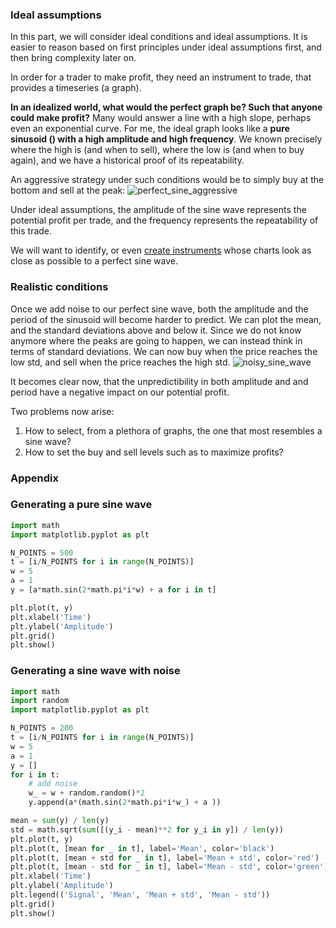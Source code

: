 ### Ideal assumptions
In this part, we will consider ideal conditions and ideal assumptions. It is easier to reason based on first principles under ideal assumptions first, and then bring complexity later on.

In order for a trader to make profit, they need an instrument to trade, that provides a timeseries (a graph).

**In an idealized world, what would the perfect graph be? Such that anyone could make profit?** 
Many would answer a line with a high slope, perhaps even an exponential curve. For me, the ideal graph looks like a **pure sinusoid () with a high amplitude and high frequency**.
We known precisely where the high is (and when to sell), where the low is (and when to buy again), and we have a historical proof of its repeatability.

An aggressive strategy under such conditions would be to simply buy at the bottom and sell at the peak:
![perfect_sine_aggressive](https://github.com/user-attachments/assets/4e5bf744-9966-4c16-bb75-29dfab3a0ed1)

Under ideal assumptions, the amplitude of the sine wave represents the potential profit per trade, and the frequency represents the repeatability of this trade.

We will want to identify, or even [create instruments](https://github.com/doruirimescu/python-trading/blob/master/papers/mean_reversion_strategy.md) whose charts look as close as possible to a perfect sine wave.

### Realistic conditions
Once we add noise to our perfect sine wave, both the amplitude and the period of the sinusoid will become harder to predict. We can plot the mean, and the standard deviations above and below it. Since we do not know anymore where the peaks are going
to happen, we can instead think in terms of standard deviations. We can now buy when the price reaches the low std, and sell when the price reaches the high std.
![noisy_sine_wave](https://github.com/user-attachments/assets/ddb0aa95-0d9e-461d-a065-d2a4f36740eb)


It becomes clear now, that the unpredictibility in both amplitude and and period have a negative impact on our potential profit.

Two problems now arise: 
1. How to select, from a plethora of graphs, the one that most resembles a sine wave?
2. How to set the buy and sell levels such as to maximize profits?

### Appendix

### Generating a pure sine wave
```python
import math
import matplotlib.pyplot as plt

N_POINTS = 500
t = [i/N_POINTS for i in range(N_POINTS)]
w = 5
a = 1
y = [a*math.sin(2*math.pi*i*w) + a for i in t]

plt.plot(t, y)
plt.xlabel('Time')
plt.ylabel('Amplitude')
plt.grid()
plt.show()
```

### Generating a sine wave with noise
```python
import math
import random
import matplotlib.pyplot as plt

N_POINTS = 200
t = [i/N_POINTS for i in range(N_POINTS)]
w = 5
a = 1
y = []
for i in t:
    # add noise
    w_ = w + random.random()*2
    y.append(a*(math.sin(2*math.pi*i*w_) + a ))

mean = sum(y) / len(y)
std = math.sqrt(sum([(y_i - mean)**2 for y_i in y]) / len(y))
plt.plot(t, y)
plt.plot(t, [mean for _ in t], label='Mean', color='black')
plt.plot(t, [mean + std for _ in t], label='Mean + std', color='red')
plt.plot(t, [mean - std for _ in t], label='Mean - std', color='green')
plt.xlabel('Time')
plt.ylabel('Amplitude')
plt.legend(('Signal', 'Mean', 'Mean + std', 'Mean - std'))
plt.grid()
plt.show()
```
